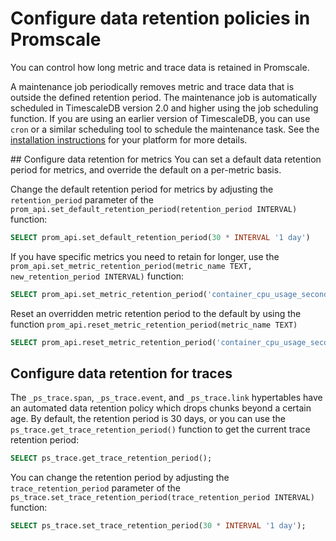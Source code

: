 # Configure data retention policies in Promscale
You can control how long metric and trace data is retained in Promscale. 

A maintenance job periodically removes metric and trace data that is outside
the defined retention period. The maintenance job is automatically scheduled
in TimescaleDB version 2.0 and higher using the job scheduling function. If 
you are using an earlier version of TimescaleDB, you can use `cron` or a 
similar scheduling tool to schedule the maintenance task. See the
[installation instructions][promscale-install] for your platform for more
details.

## Configure data retention for metrics
You can set a default data retention period for metrics, and override the
default on a per-metric basis.

Change the default retention period for metrics by adjusting the 
`retention_period` parameter of the
`prom_api.set_default_retention_period(retention_period INTERVAL)`
function:
```sql
SELECT prom_api.set_default_retention_period(30 * INTERVAL '1 day')
```

If you have specific metrics you need to retain for longer, use
the `prom_api.set_metric_retention_period(metric_name TEXT, new_retention_period INTERVAL)`
function:
```sql
SELECT prom_api.set_metric_retention_period('container_cpu_usage_seconds_total', 180 * INTERVAL '1 day')
```

Reset an overridden metric retention period to the default
by using the function `prom_api.reset_metric_retention_period(metric_name TEXT)`
```sql
SELECT prom_api.reset_metric_retention_period('container_cpu_usage_seconds_total')
```

## Configure data retention for traces
The `_ps_trace.span`, `_ps_trace.event`, and `_ps_trace.link` hypertables have
an automated data retention policy which drops chunks beyond a certain age. By
default, the retention period is 30 days, or you can use the
`ps_trace.get_trace_retention_period()` function to get the current trace
retention period:
```sql
SELECT ps_trace.get_trace_retention_period();
```

You can change the retention period by adjusting the `trace_retention_period`
parameter of the
`ps_trace.set_trace_retention_period(trace_retention_period INTERVAL)`
function:
```sql
SELECT ps_trace.set_trace_retention_period(30 * INTERVAL '1 day');
```



[promscale-install]: promscale/:currentVersion/installation/
